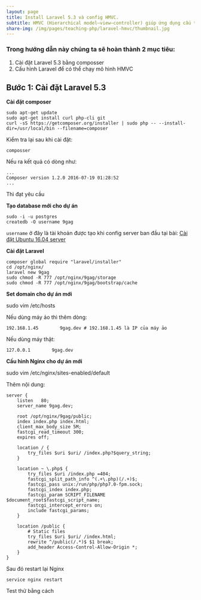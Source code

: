```yaml
---
layout: page
title: Install Laravel 5.3 và config HMVC.
subtitle: HMVC (Hierarchical model–view–controller) giúp ứng dụng cấu trúc theo dạng module, thuận tiện cho việc quản lý code khi ứng dụng trỡ nên phức tạp và chia sẻ code trong nhóm.
share-img: /img/pages/teaching-php/laravel-hmvc/thumbnail.jpg
---
```


### Trong hướng dẫn này chúng ta sẽ hoàn thành 2 mục tiêu:

1. Cài đặt Laravel 5.3 bằng composser
2. Cấu hình Laravel để có thể chạy mô hình HMVC

## Bước 1: Cài đặt Laravel 5.3

**Cài đặt composer**

```
sudo apt-get update
sudo apt-get install curl php-cli git
curl -sS https://getcomposer.org/installer | sudo php -- --install-dir=/usr/local/bin --filename=composer
```

Kiểm tra lại sau khi cài đặt:

```
composser
```

Nếu ra kết quả có dòng như:

```
...
Composer version 1.2.0 2016-07-19 01:28:52
...
```

Thì đạt yêu cầu

**Tạo database mới cho dự án**

```
sudo -i -u postgres
createdb -O username 9gag
```

`username` ở đây là tài khoản được tạo khi config server ban đầu tại bài: [Cài đặt Ubuntu 16.04 server](/teaching-php-server-config/)

**Cài đặt Laravel**

```
composer global require "laravel/installer"
cd /opt/nginx/
laravel new 9gag
sudo chmod -R 777 /opt/nginx/9gag/storage
sudo chmod -R 777 /opt/nginx/9gag/bootstrap/cache
```

**Set domain cho dự án mới**

sudo vim /etc/hosts

Nếu dùng máy ảo thì thêm dòng:

```
192.168.1.45        9gag.dev # 192.168.1.45 là IP của máy ảo
```

Nếu dùng máy thật:

```
127.0.0.1        9gag.dev
```
**Cấu hình Nginx cho dự án mới**

sudo vim /etc/nginx/sites-enabled/default

Thêm nội dung:

```
server {
    listen   80;
    server_name 9gag.dev;

    root /opt/nginx/9gag/public;
    index index.php index.html;
    client_max_body_size 5M;
    fastcgi_read_timeout 300;
    expires off;

    location / {
        try_files $uri $uri/ /index.php?$query_string;
    }

    location ~ \.php$ {
        try_files $uri /index.php =404;
        fastcgi_split_path_info ^(.+\.php)(/.+)$;
        fastcgi_pass unix:/run/php/php7.0-fpm.sock;
        fastcgi_index index.php;
        fastcgi_param SCRIPT_FILENAME $document_root$fastcgi_script_name;
        fastcgi_intercept_errors on;
        include fastcgi_params;
    }

    location /public {
        # Static files
        try_files $uri $uri/ /index.html;
        rewrite ^/public(/.*)$ $1 break;
        add_header Access-Control-Allow-Origin *;
    }
}
```

Sau đó restart lại Nginx

```
service nginx restart
```

Test thử bằng cách